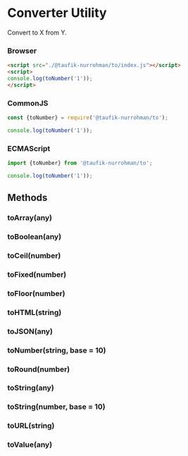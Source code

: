 Converter Utility
=================

Convert to X from Y.

### Browser

~~~ html
<script src="./@taufik-nurrohman/to/index.js"></script>
<script>
console.log(toNumber('1'));
</script>
~~~

### CommonJS

~~~ js
const {toNumber} = require('@taufik-nurrohman/to');

console.log(toNumber('1'));
~~~

### ECMAScript

~~~ js
import {toNumber} from '@taufik-nurrohman/to';

console.log(toNumber('1'));
~~~

Methods
-------

### toArray(any)

### toBoolean(any)

### toCeil(number)

### toFixed(number)

### toFloor(number)

### toHTML(string)

### toJSON(any)

### toNumber(string, base = 10)

### toRound(number)

### toString(any)

### toString(number, base = 10)

### toURL(string)

### toValue(any)
